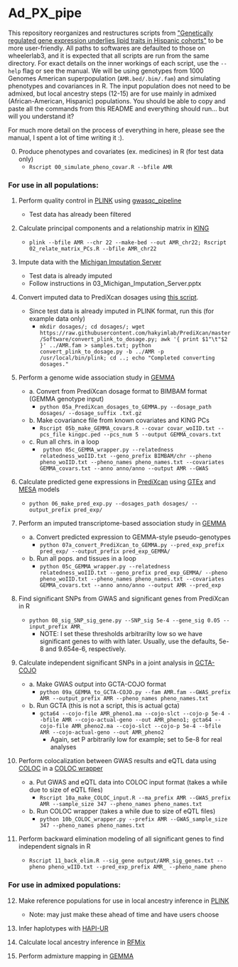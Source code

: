 # Ad_PX_pipe
This repository reorganizes and restructures scripts from ["Genetically regulated gene expression underlies lipid traits in Hispanic cohorts"](https://github.com/WheelerLab/px_his_chol) to be more user-friendly. All paths to softwares are defaulted to those on wheelerlab3, and it is expected that all scripts are run from the same directory. For exact details on the inner workings of each script, use the `--help` flag or see the manual. We will be using genotypes from 1000 Genomes American superpopulation (`AMR.bed/.bim/.fam`) and simulating phenotypes and covariances in R. The input population does not need to be admixed, but local ancestry steps (12-15) are for use mainly in admixed (African-American, Hispanic) populations. You should be able to copy and paste all the commands from this README and everything should run... but will you understand it?

For much more detail on the process of everything in here, please see the manual, I spent a lot of time writing it :).

00. Produce phenotypes and covariates (ex. medicines) in R (for test data only)
    * `Rscript 00_simulate_pheno_covar.R --bfile AMR`

### For use in all populations:

01. Perform quality control in [PLINK](https://www.cog-genomics.org/plink/1.9/filter) using [gwasqc_pipeline](https://github.com/WheelerLab/gwasqc_pipeline)
    * Test data has already been filtered

02. Calculate principal components and a relationship matrix in [KING](http://people.virginia.edu/~wc9c/KING/manual.html)
    * `plink --bfile AMR --chr 22 --make-bed --out AMR_chr22; Rscript 02_relate_matrix_PCs.R --bfile AMR_chr22`
 
03. Impute data with the [Michigan Imputation Server](https://imputationserver.sph.umich.edu/index.html#!)
    * Test data is already imputed
    * Follow instructions in 03_Michigan_Imputation_Server.pptx

04. Convert imputed data to PrediXcan dosages using [this script](https://github.com/WheelerLab/Imputation/blob/master/UMich_vcf2pxfixCAAPA.py).

    * Since test data is already imputed in PLINK format, run this (for example data only)
      * `mkdir dosages/; cd dosages/; wget https://raw.githubusercontent.com/hakyimlab/PrediXcan/master/Software/convert_plink_to_dosage.py; awk '{ print $1"\t"$2 }' ../AMR.fam > samples.txt; python convert_plink_to_dosage.py -b ../AMR -p /usr/local/bin/plink; cd ..; echo "Completed converting dosages."`

05. Perform a genome wide association study in [GEMMA](http://www.xzlab.org/software/GEMMAmanual.pdf)
    * a. Convert from PrediXcan dosage format to BIMBAM format (GEMMA genotype input)
      * `python 05a_PrediXcan_dosages_to_GEMMA.py --dosage_path dosages/ --dosage_suffix .txt.gz`
    * b. Make covariance file from known covariates and KING PCs
      * `Rscript 05b_make_GEMMA_covars.R --covar covar_woIID.txt --pcs_file kingpc.ped --pcs_num 5 --output GEMMA_covars.txt`
    * c. Run all chrs. in a loop
      * ` python 05c_GEMMA_wrapper.py --relatedness relatedness_woIID.txt --geno_prefix BIMBAM/chr --pheno pheno_woIID.txt --pheno_names pheno_names.txt --covariates GEMMA_covars.txt --anno anno/anno --output AMR --GWAS`

06. Calculate predicted gene expressions in [PrediXcan](https://github.com/hakyimlab/PrediXcan) using [GTEx](http://predictdb.org/) and [MESA](https://github.com/aandaleon/DivPop) models
    * `python 06_make_pred_exp.py --dosages_path dosages/ --output_prefix pred_exp/`

07. Perform an imputed transcriptome-based association study in [GEMMA](http://www.xzlab.org/software/GEMMAmanual.pdf)
    * a. Convert predicted expression to GEMMA-style pseudo-genotypes
      * `python 07a_convert_PrediXcan_to_GEMMA.py --pred_exp_prefix pred_exp/ --output_prefix pred_exp_GEMMA/`
    * b. Run all pops. and tissues in a loop
      * `python 05c_GEMMA_wrapper.py --relatedness relatedness_woIID.txt --geno_prefix pred_exp_GEMMA/ --pheno pheno_woIID.txt --pheno_names pheno_names.txt --covariates GEMMA_covars.txt --anno anno/anno --output AMR --pred_exp`    

08. Find significant SNPs from GWAS and significant genes from PrediXcan in R
    * `python 08_sig_SNP_sig_gene.py --SNP_sig 5e-4 --gene_sig 0.05 --input_prefix AMR_`
      * NOTE: I set these thresholds arbitrarilty low so we have significant genes to with with later. Usually, use the defaults, 5e-8 and 9.654e-6, respectively.

09. Calculate independent significant SNPs in a joint analysis in [GCTA-COJO](https://cnsgenomics.com/software/gcta/#COJO)
    * a. Make GWAS output into GCTA-COJO format 
      * `python 09a_GEMMA_to_GCTA-COJO.py --fam AMR.fam --GWAS_prefix AMR --output_prefix AMR --pheno_names pheno_names.txt`
    * b. Run GCTA (this is not a script, this is actual gcta)
      * `gcta64 --cojo-file AMR_pheno1.ma --cojo-slct --cojo-p 5e-4 --bfile AMR --cojo-actual-geno --out AMR_pheno1; gcta64 --cojo-file AMR_pheno2.ma --cojo-slct --cojo-p 5e-4 --bfile AMR --cojo-actual-geno --out AMR_pheno2`
        * Again, set P arbitrarily low for example; set to 5e-8 for real analyses

10. Perform colocalization between GWAS results and eQTL data using [COLOC](https://cran.r-project.org/web/packages/coloc/coloc.pdf) in a [COLOC wrapper](https://github.com/hakyimlab/summary-gwas-imputation)
    * a. Put GWAS and eQTL data into COLOC input format (takes a while due to size of eQTL files)
      * `Rscript 10a_make_COLOC_input.R --ma_prefix AMR --GWAS_prefix AMR --sample_size 347 --pheno_names pheno_names.txt`
    * b. Run COLOC wrapper (takes a while due to size of eQTL files)
      * `python 10b_COLOC_wrapper.py --prefix AMR --GWAS_sample_size 347 --pheno_names pheno_names.txt`

11. Perform backward elimination modeling of all significant genes to find independent signals in R
    * `Rscript 11_back_elim.R --sig_gene output/AMR_sig_genes.txt --pheno pheno_wIID.txt --pred_exp_prefix AMR_ --pheno_name pheno`

### For use in admixed populations:

12. Make reference populations for use in local ancestry inference in [PLINK](https://www.cog-genomics.org/plink/1.9/data)
    * Note: may just make these ahead of time and have users choose

13. Infer haplotypes with [HAPI-UR](https://code.google.com/archive/p/hapi-ur/)

14. Calculate local ancestry inference in [RFMix](https://sites.google.com/site/rfmixlocalancestryinference/)

15. Perform admixture mapping in [GEMMA](http://www.xzlab.org/software/GEMMAmanual.pdf)


